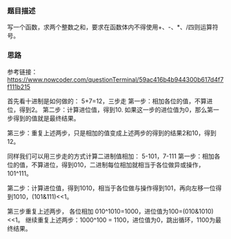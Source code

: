 ### 题目描述

写一个函数，求两个整数之和，要求在函数体内不得使用+、-、*、/四则运算符号。

### 思路

参考链接：https://www.nowcoder.com/questionTerminal/59ac416b4b944300b617d4f7f111b215

首先看十进制是如何做的： 5+7=12，三步走
第一步：相加各位的值，不算进位，得到2。
第二步：计算进位值，得到10. 如果这一步的进位值为0，那么第一步得到的值就是最终结果。

第三步：重复上述两步，只是相加的值变成上述两步的得到的结果2和10，得到12。

同样我们可以用三步走的方式计算二进制值相加： 5-101，7-111 第一步：相加各位的值，不算进位，得到010，二进制每位相加就相当于各位做异或操作，101^111。

第二步：计算进位值，得到1010，相当于各位做与操作得到101，再向左移一位得到1010，(101&111)<<1。

第三步重复上述两步， 各位相加 010^1010=1000，进位值为100=(010&1010)<<1。
     继续重复上述两步：1000^100 = 1100，进位值为0，跳出循环，1100为最终结果。  